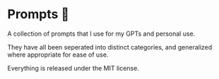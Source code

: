 # Prompts 🧠

A collection of prompts that I use for my GPTs and personal use.

They have all been seperated into distinct categories, and generalized where appropriate for ease of use.

Everything is released under the MIT license.
